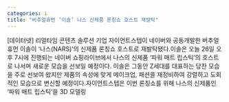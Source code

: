 ```yaml
---
categories: i
title: "버추얼휴먼 ‘이솔’ 나스 신제품 론칭쇼 호스트 재발탁"
---
```

[데이터넷] 리얼타임 콘텐츠 솔루션 기업 자이언트스텝이 네이버와 공동개발한 버추얼휴먼 이솔이 ‘나스(NARS)’의 신제품 론칭쇼 호스트로 재발탁됐다.이솔은 오늘 26일 오후 7시에 진행되는 네이버 쇼핑라이브에서 나스의 신제품 ‘파워 매트 립스틱’의 호스트로 나서며 새로운 모습을 선보일 예정이다. 이솔은 그동안 Z세대를 대표하는 당찬 모습을 주로 선보여 왔지만 제품의 속성에 맞게 메이크업, 패션을 재정비하여 강렬하고 도회적인 모습으로 변신할 예정이다.자이언트스텝은 이번 론칭쇼를 위해 나스의 신제품인 ‘파워 매트 립스틱’을 3D 모델링